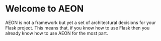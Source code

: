 # Welcome to AEON

AEON is not a framework but yet a set of architectural decisions for your Flask project. This means that, if you know how to use Flask then you already know how to use AEON for the most part. 
